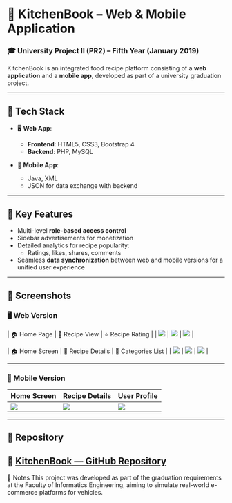 # 🍲 KitchenBook – Web & Mobile Application

### 🎓 University Project II (PR2) – Fifth Year (January 2019)

KitchenBook is an integrated food recipe platform consisting of a **web application** and a **mobile app**, developed as part of a university graduation project.

---

## 🔧 Tech Stack

- 🖥️ **Web App**:  
  - **Frontend**: HTML5, CSS3, Bootstrap 4  
  - **Backend**: PHP, MySQL

- 📱 **Mobile App**:  
  - Java, XML  
  - JSON for data exchange with backend

---

## 🌟 Key Features

- Multi-level **role-based access control**
- Sidebar advertisements for monetization
- Detailed analytics for recipe popularity:
  - Ratings, likes, shares, comments
- Seamless **data synchronization** between web and mobile versions for a unified user experience

---

## 📸 Screenshots

### 🖥️ Web Version

| 🏠 Home Page                  | 📖 Recipe View                  | ⭐ Recipe Rating              |
| ![](screenshots/web/home.jpg) | ![](screenshots/web/recipes.jpg) | ![](screenshots/web/rate.jpg) |

| 🏠 Home Screen                   | 📖 Recipe Details                  | 📂 Categories List                    |
| ![](screenshots/mobile/home.jpg) | ![](screenshots/mobile/recipes.jpg) | ![](screenshots/mobile/categories.jpg) |


---

### 📱 Mobile Version

| Home Screen | Recipe Details | User Profile |
|-------------|----------------|--------------|
| ![](screenshots/mobile/home.jpg) | ![](screenshots/mobile/recipes.jpg) | ![](screenshots/mobile/categories.jpg) |

---

## 📁 Repository

🔗 [KitchenBook — GitHub Repository](https://github.com/mohammed-salloum/KitchenBook)
---

📌 Notes
This project was developed as part of the graduation requirements at the Faculty of Informatics Engineering, aiming to simulate real-world e-commerce platforms for vehicles.
